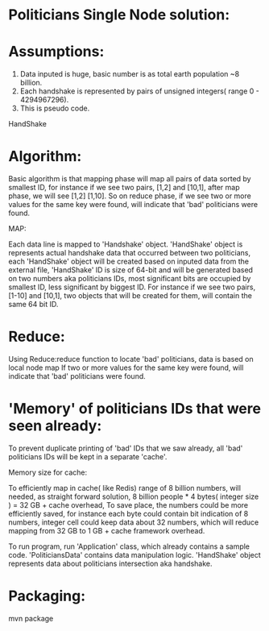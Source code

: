 Politicians Single Node solution:
=================================

Assumptions:
============
1. Data inputed is huge, basic number is as total earth population ~8 billion.
2. Each handshake is represented by pairs of unsigned integers( range 0 - 4294967296).
3. This is pseudo code.

HandShake

Algorithm:
===========

Basic algorithm is that mapping phase will map all pairs of data sorted by smallest ID, for instance if we see
two pairs, [1,2] and [10,1], after map phase, we will see [1,2] [1,10]. So on reduce phase, if we see two or more values
for the same key were found, will indicate that 'bad' politicians were found.


MAP:

Each data line is mapped to 'Handshake' object. 
'HandShake' object is represents actual handshake data that occurred between two politicians, 
each 'HandShake' object will be created based on inputed data from the external file, 
'HandShake' ID is size of 64-bit and will be generated based on two numbers aka politicians IDs, most significant bits are
occupied by smallest ID, less significant by biggest ID. For instance if we see two pairs, [1-10] and [10,1], two objects that 
will be created for them, will contain the same 64 bit ID. 


Reduce:
========

Using Reduce:reduce function to locate 'bad' politicians, data is based on local node map If two or more values
for the same key were found, will indicate that 'bad' politicians were found.


'Memory' of politicians IDs that were seen already:
===================================================

To prevent duplicate printing of 'bad' IDs that we saw already, all 'bad' politicians IDs will
be kept in a separate 'cache'. 

Memory size for cache:

To efficiently map in cache( like Redis) range of 8 billion numbers, 
will needed, as straight forward solution, 8 billion people * 4 bytes( integer size ) = 32 GB + cache overhead,
To save place, the numbers could be more efficiently saved, for instance each byte could contain 
bit indication of 8 numbers, integer cell could keep data about 32 numbers, 
which will reduce mapping from 32 GB to 1 GB + cache framework overhead.


To run program, run 'Application' class, which already contains a sample code. 'PoliticiansData' contains data manipulation logic.
'HandShake' object represents data about politicians intersection aka handshake.


Packaging:
==========

mvn package